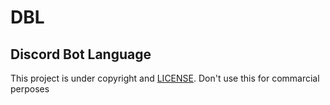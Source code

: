 # DBL
## Discord Bot Language
This project is under copyright and [LICENSE](https://github.com/sayampy/DBL/blob/sayampy/LICENSE).
Don't use this for commarcial perposes

